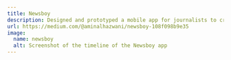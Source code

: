 ```yaml
---
title: Newsboy
description: Designed and prototyped a mobile app for journalists to create, edit and share animated news-trailers of their most valuable stories.
url: https://medium.com/@aminalhazwani/newsboy-108f098b9e35
image: 
  name: newsboy
  alt: Screenshot of the timeline of the Newsboy app
---
```

